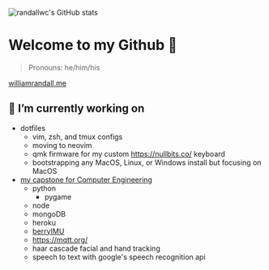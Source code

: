 ![randallwc's GitHub stats](https://github-readme-stats.vercel.app/api?username=randallwc&layout=compact&show_icons=true&theme=prussian)

# Welcome to my Github 👋

> Pronouns: he/him/his

[williamrandall.me](https://williamrandall.me)

<!--
[![Top Langs](https://github-readme-stats.vercel.app/api/top-langs/?username=randallwc&layout=compact)](https://github.com/anuraghazra/github-readme-stats)

**randallwc/randallwc** is a ✨ _special_ ✨ repository because its `README.md` (this file) appears on your GitHub profile.

Here are some ideas to get you started:
-->

## 🔭 I’m currently working on

- dotfiles
  - vim, zsh, and tmux configs
  - moving to neovim
  - qmk firmware for my custom https://nullbits.co/ keyboard
  - bootstrapping any MacOS, Linux, or Windows install but focusing on MacOS
- [my capstone for Computer Engineering](https://github.com/ECE-180D-WS-2022/Team3)
  - python
    - pygame
  - node
  - mongoDB
  - heroku
  - [berryIMU](https://ozzmaker.com/product/berryimu-accelerometer-gyroscope-magnetometer-barometricaltitude-sensor/)
  - https://mqtt.org/
  - haar cascade facial and hand tracking
  - speech to text with google's speech recognition api
